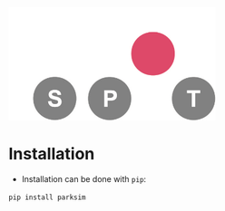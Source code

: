 <p align="left">
  <img height="200" src="img/spotLogo.png" alt="spot_logo">
</p>


# Installation

* Installation can be done with `pip`:

`pip install parksim`

